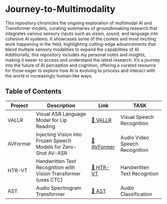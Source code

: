 # Journey-to-Multimodality
This repository chronicles the ongoing exploration of multimodal AI and Transformer models, curating summaries of groundbreaking research that integrates various sensory inputs such as vision, sound, and language into cohesive AI systems. It showcases some of the coolest and most exciting work happening in the field, highlighting cutting-edge advancements that blend multiple sensory modalities to expand the capabilities of AI. Additionally, this repository includes my personal notes and insights, making it easier to access and understand the latest research. It’s a journey into the future of AI perception and cognition, offering a curated resource for those eager to explore how AI is evolving to process and interact with the world in increasingly human-like ways.


## Table of Contents

| Project | Description | Link | TASK |
|---------|-------------|------|--------|
| VALLR | Visual ASR Language Model for Lip Reading | [📁 VALLR](./VALLR/) | Visual Speech Recognition |
| AVFormer | Injecting Vision into Frozen Speech Models for Zero-Shot AV-ASR | [📁 AVFormer](./AVFormer/) | Audio Video Speech Recognition | 
| HTR-VT | Handwritten Text Recognition with Vision Transformer (uses CTC) | [📁 HTR-VT](./HTR-VT/) | Handwritten Text Recogntion | 
| AST | Audio Spectrogram Transformer| [📁 AST](./AST/) | Audio Classification | 
